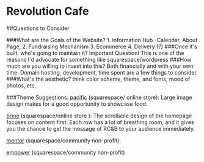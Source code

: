 # Revolution Cafe 

##Questions to Consider

###What are the Goals of the Website?
	1. Information Hub
		-Calendar, About Page, 
	2. Fundraising Mechanism
	3. Ecommerce
	4. Delivery (?)
###Once it's built, who's going to maintain it?
	Important Question! This is one of the reasons I'd advocate for something like squarespace/wordpress
###How much are you willing to invest into this?
	Both financially and with your own time. Domain hosting, development, time spent are a few things to consider.
###What's the aesthetic?
	think color scheme, theme, and fonts, mood of photos, etc.

###Theme Suggestions:
[pacific][1] (squarespace/ online store):
	Large image design makes for a good opportunity to showcase food.
	
[brine][2] (squarespace/online store ): The scrollable design of the homepage focuses on content first. Each row has a lot of breathing room, and it gives you the chance to get the message of RC&B to your audience immediately. 


[mentor][3] (squarespace/community non-profit):


[empower][4] (squarespace/community non-profit)

	


[1]: https://pacific-demo.squarespace.com/ "squarespace" 
[2]: https://brine-demo.squarespace.com/
[3]: https://mentor-demo.squarespace.com/
[4]: https://impact-demo.squarespace.com/	